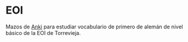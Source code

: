 EOI
===

Mazos de [Anki][anki] para estudiar vocabulario de primero de alemán de nivel básico de la EOI de Torrevieja.

[anki]: http://ankisrs.net/
